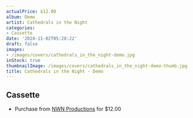 ```yaml
---
actualPrice: $12.00
album: Demo
artist: Cathedrals in the Night
categories:
- Cassette
date: '2024-11-02T05:28:22'
draft: false
images:
- /images/covers/cathedrals_in_the_night-demo.jpg
inStock: true
thumbnailImage: /images/covers/cathedrals_in_the_night-demo-thumb.jpg
title: Cathedrals in the Night - Demo
---
```


## Cassette
* Purchase from [NWN Productions](http://shop.nwnprod.com/index.php?route=product/product&path=73&product_id=19520&sort=pd.name&order=ASC) for $12.00
